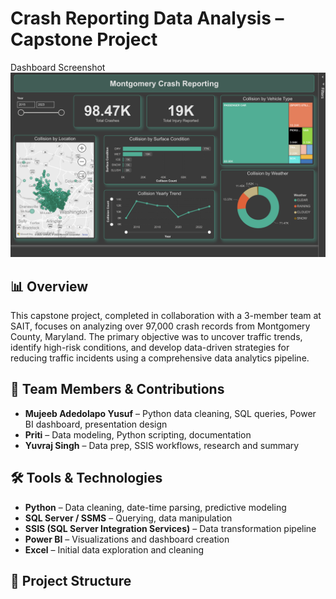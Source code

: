 # Crash Reporting Data Analysis – Capstone Project



Dashboard Screenshot <img src="Dashboard Screenshot.png">

## 📊 Overview

This capstone project, completed in collaboration with a 3-member team at SAIT, focuses on analyzing over 97,000 crash records from Montgomery County, Maryland. The primary objective was to uncover traffic trends, identify high-risk conditions, and develop data-driven strategies for reducing traffic incidents using a comprehensive data analytics pipeline.

## 👥 Team Members & Contributions

- **Mujeeb Adedolapo Yusuf** – Python data cleaning, SQL queries, Power BI dashboard, presentation design
- **Priti** – Data modeling, Python scripting, documentation
- **Yuvraj Singh** – Data prep, SSIS workflows, research and summary

## 🛠 Tools & Technologies

- **Python** – Data cleaning, date-time parsing, predictive modeling
- **SQL Server / SSMS** – Querying, data manipulation
- **SSIS (SQL Server Integration Services)** – Data transformation pipeline
- **Power BI** – Visualizations and dashboard creation
- **Excel** – Initial data exploration and cleaning

## 📂 Project Structure


